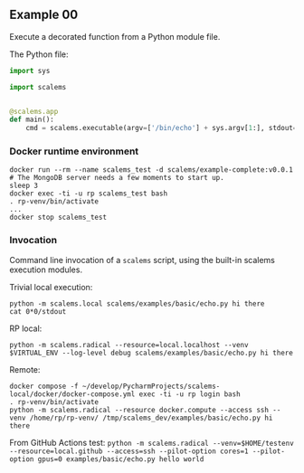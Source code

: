 ## Example 00

Execute a decorated function from a Python module file.

The Python file:
```python
import sys

import scalems


@scalems.app
def main():
    cmd = scalems.executable(argv=['/bin/echo'] + sys.argv[1:], stdout='stdout')

```

### Docker runtime environment
```shell=
docker run --rm --name scalems_test -d scalems/example-complete:v0.0.1
# The MongoDB server needs a few moments to start up.
sleep 3
docker exec -ti -u rp scalems_test bash
. rp-venv/bin/activate
...
docker stop scalems_test
```

### Invocation

Command line invocation of a `scalems` script, using the built-in scalems execution modules.

Trivial local execution:
```shell
python -m scalems.local scalems/examples/basic/echo.py hi there
cat 0*0/stdout
```

RP local:
```shell
python -m scalems.radical --resource=local.localhost --venv $VIRTUAL_ENV --log-level debug scalems/examples/basic/echo.py hi there
```

Remote:

```shell
docker compose -f ~/develop/PycharmProjects/scalems-local/docker/docker-compose.yml exec -ti -u rp login bash
. rp-venv/bin/activate
python -m scalems.radical --resource docker.compute --access ssh --venv /home/rp/rp-venv/ /tmp/scalems_dev/examples/basic/echo.py hi there
 ```


From GitHub Actions test: `python -m scalems.radical --venv=$HOME/testenv --resource=local.github --access=ssh --pilot-option cores=1 --pilot-option gpus=0 examples/basic/echo.py hello world`
